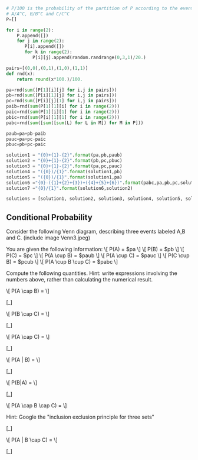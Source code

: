 ```python

# P/100 is the probability of the partition of P according to the events
# A/A^C, B/B^C and C/C^C
P=[]

for i in range(2):
	P.append([])
	for j in range(2):
	   P[i].append([])
	   for k in range(2):
	      P[i][j].append(random.randrange(0,3,1)/20.)

pairs=[(0,0),(0,1),(1,0),(1,1)]
def rnd(x):
    return round(x*100.)/100.

pa=rnd(sum([P[1][i][j] for i,j in pairs]))
pb=rnd(sum([P[i][1][j] for i,j in pairs]))
pc=rnd(sum([P[i][j][1] for i,j in pairs]))
paib=rnd(sum(P[1][1][i] for i in range(2)))
paic=rnd(sum(P[1][i][1] for i in range(2)))
pbic=rnd(sum(P[i][1][1] for i in range(2)))
pabc=rnd(sum([sum([sum(L) for L in M]) for M in P]))

paub=pa+pb-paib
pauc=pa+pc-paic
pbuc=pb+pc-paic

solution1 = "{0}+{1}-{2}".format(pa,pb,paub)
solution2 = "{0}+{1}-{2}".format(pb,pc,pbuc)
solution3 = "{0}+{1}-{2}".format(pa,pc,pauc)
solution4 = "({0})/{1}".format(solution1,pb)
solution5 = "({0})/{1}".format(solution1,pa)
solution6 ="{0}-({1}+{2}+{3})+({4}+{5}+{6})".format(pabc,pa,pb,pc,solution1,solution2,solution3)
solution7 ="{0}/{1}".format(solution6,solution2)

solutions = [solution1, solution2, solution3, solution4, solution5, solution6, solution7]
```
## Conditional Probability ##

Consider the following Venn diagram, describing three events labeled
A,B and C. (include image Venn3.jpeg)

You are given the following information:
\\\[ P(A) = $pa \\\]
\\\[ P(B) = $pb \\\]
\\\[ P(C) = $pc \\\]
\\\[ P(A \cup B) = $paub \\\]
\\\[ P(A \cup C) = $pauc \\\]
\\\[ P(C \cup B) = $pcub \\\]
\\\[ P(A \cup B \cup C) = $pabc \\\]

Compute the following quantities. Hint: write expressions involving
the numbers above, rather than calculating the numerical result.

\\\[ P(A \cap B) = \\\]

[_]

\\\[ P(B \cap C) = \\\]

[_]

\\\[ P(A \cap C) = \\\]

[_]

\\\[ P(A | B) = \\\]

[_]

\\\[ P(B|A) = \\\]

[_]

\\\[ P(A \cap B \cap C) = \\\]

Hint: Google the "inclusion exclusion principle for three sets"


[_]

\\\[ P(A | B \cap C) = \\\]

[_]


